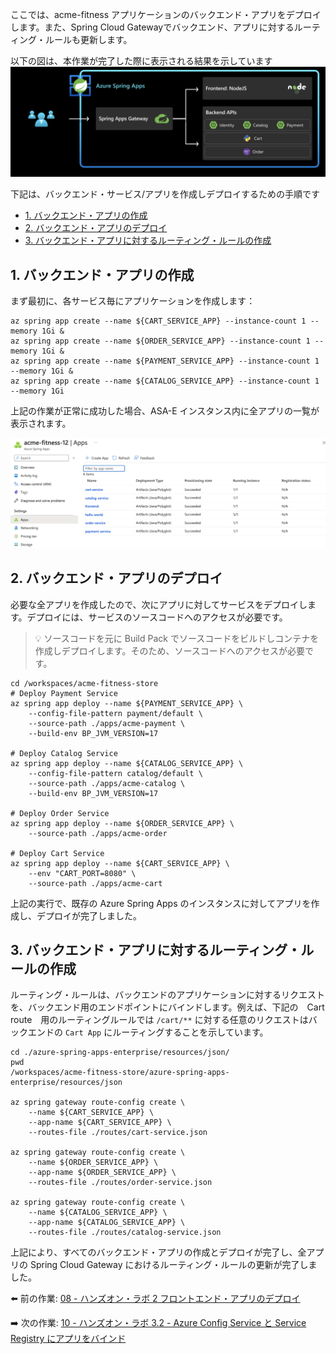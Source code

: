 ここでは、acme-fitness アプリケーションのバックエンド・アプリをデプロイします。また、Spring Cloud Gatewayでバックエンド、アプリに対するルーティング・ルールも更新します。

以下の図は、本作業が完了した際に表示される結果を示しています
![diagram](images/scg-frontend-backend.png)

下記は、バックエンド・サービス/アプリを作成しデプロイするための手順です
- [1. バックエンド・アプリの作成](#1-バックエンドアプリの作成)
- [2. バックエンド・アプリのデプロイ](#2-バックエンドアプリのデプロイ)
- [3. バックエンド・アプリに対するルーティング・ルールの作成](#3-バックエンドアプリに対するルーティングルールの作成)



## 1. バックエンド・アプリの作成

まず最初に、各サービス毎にアプリケーションを作成します：

```shell
az spring app create --name ${CART_SERVICE_APP} --instance-count 1 --memory 1Gi &
az spring app create --name ${ORDER_SERVICE_APP} --instance-count 1 --memory 1Gi &
az spring app create --name ${PAYMENT_SERVICE_APP} --instance-count 1 --memory 1Gi &
az spring app create --name ${CATALOG_SERVICE_APP} --instance-count 1 --memory 1Gi 
```

上記の作業が正常に成功した場合、ASA-E インスタンス内に全アプリの一覧が表示されます。

![all-apps](./images/all-apps.png)

## 2. バックエンド・アプリのデプロイ

必要な全アプリを作成したので、次にアプリに対してサービスをデプロイします。デプロイには、サービスのソースコードへのアクセスが必要です。

> 💡 ソースコードを元に Build Pack でソースコードをビルドしコンテナを作成しデプロイします。そのため、ソースコードへのアクセスが必要です。

```shell
cd /workspaces/acme-fitness-store
# Deploy Payment Service
az spring app deploy --name ${PAYMENT_SERVICE_APP} \
    --config-file-pattern payment/default \
    --source-path ./apps/acme-payment \
    --build-env BP_JVM_VERSION=17

# Deploy Catalog Service
az spring app deploy --name ${CATALOG_SERVICE_APP} \
    --config-file-pattern catalog/default \
    --source-path ./apps/acme-catalog \
    --build-env BP_JVM_VERSION=17

# Deploy Order Service
az spring app deploy --name ${ORDER_SERVICE_APP} \
    --source-path ./apps/acme-order 

# Deploy Cart Service 
az spring app deploy --name ${CART_SERVICE_APP} \
    --env "CART_PORT=8080" \
    --source-path ./apps/acme-cart 
```

上記の実行で、既存の Azure Spring Apps のインスタンスに対してアプリを作成し、デプロイが完了しました。

## 3. バックエンド・アプリに対するルーティング・ルールの作成

ルーティング・ルールは、バックエンドのアプリケーションに対するリクエストを、バックエンド用のエンドポイントにバインドします。例えば、下記の　Cart route　用のルーティングルールでは `/cart/**` に対する任意のリクエストはバックエンドの `Cart App` にルーティングすることを示しています。

```shell
cd ./azure-spring-apps-enterprise/resources/json/
pwd 
/workspaces/acme-fitness-store/azure-spring-apps-enterprise/resources/json

az spring gateway route-config create \
    --name ${CART_SERVICE_APP} \
    --app-name ${CART_SERVICE_APP} \
    --routes-file ./routes/cart-service.json
    
az spring gateway route-config create \
    --name ${ORDER_SERVICE_APP} \
    --app-name ${ORDER_SERVICE_APP} \
    --routes-file ./routes/order-service.json

az spring gateway route-config create \
    --name ${CATALOG_SERVICE_APP} \
    --app-name ${CATALOG_SERVICE_APP} \
    --routes-file ./routes/catalog-service.json
```

上記により、すべてのバックエンド・アプリの作成とデプロイが完了し、全アプリの Spring Cloud Gateway におけるルーティング・ルールの更新が完了しました。

⬅️ 前の作業: [08 - ハンズオン・ラボ 2 フロントエンド・アプリのデプロイ](../08-hol-2-deploy-frontend-app/README.md)

➡️ 次の作業: [10 - ハンズオン・ラボ 3.2 - Azure Config Service と Service Registry にアプリをバインド](../10-hol-3.2-bind-apps-to-acs-service-reg/README.md)